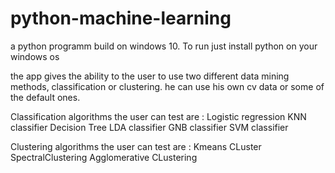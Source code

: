 # python-machine-learning
a python programm build on windows 10. 
To run just install python on your windows os

the app gives the ability to the user to use two different data mining methods, classification or clustering.
he can use his own cv data or some of the default ones. 

Classification algorithms the user can test are : 
Logistic regression
KNN classifier
Decision Tree
LDA classifier
GNB classifier
SVM classifier

Clustering algorithms the user can test are :
Kmeans CLuster
SpectralClustering
Agglomerative CLustering
